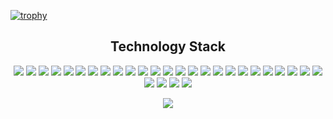 [![trophy](https://github-profile-trophy.vercel.app/?username=B1ssultanov&theme=onedark)](https://github.com/ryo-ma/github-profile-trophy)

<!-- <p align="center">
 
 <img src="https://badges.pufler.dev/visits/b1ssultanov/b1ssultanov"/> 
 <img src="https://badges.pufler.dev/years/b1ssultanov"/>
 <img src="https://badges.pufler.dev/repos/b1ssultanov"/>
 <img src="https://badges.pufler.dev/commits/monthly/b1ssultanov" />

</p> -->


<h2 align="center">Technology Stack</h2>

<p align="center">
  <img src="https://img.shields.io/badge/-java-black?style=flat-square&logo=java&logoColor=white"/>
  <img src="https://img.shields.io/badge/-C++-black?style=flat-square&logo=c&logoColor=white"/>
  <img src="https://img.shields.io/badge/-HTML5-black?style=flat-square&logo=html5&logoColor=white"/>
  <img src="https://img.shields.io/badge/-CSS3-black?style=flat-square&logo=css3&logoColor=white"/>
  <img src="https://img.shields.io/badge/-JavaScript-black?style=flat-square&logo=javascript&logoColor=white"/>
  <img src="https://img.shields.io/badge/-MongoDB-black?style=flat-square&logo=mongodb&logoColor=white"/>
  <img src="https://img.shields.io/badge/-MySQL-black?style=flat-square&logo=mysql&logoColor=white"/>
  <img src="https://img.shields.io/badge/-PostgreSQL-black?style=flat-square&logo=postgresql&logoColor=white"/>
  <img src="https://img.shields.io/badge/-PLSQL-black?style=flat-square&logo=plsql&logoColor=white"/>
  <img src="https://img.shields.io/badge/-Figma-black?style=flat-square&logo=figma&logoColor=white"/>
  <img src="https://img.shields.io/badge/-Linux-black?style=flat-square&logo=linux&logoColor=white"/>
  <img src="https://img.shields.io/badge/-Python-black?style=flat-square&logo=python&logoColor=white"/>
  <img src="https://img.shields.io/badge/-Django-black?style=flat-square&logo=django&logoColor=white"/>
  <img src="https://img.shields.io/badge/-Selenium-black?style=flat-square&logo=selenium&logoColor=white"/>
  <img src="https://img.shields.io/badge/-Pytest-black?style=flat-square&logo=pytest&logoColor=white"/>
  <img src="https://img.shields.io/badge/-Pandas-black?style=flat-square&logo=pandas&logoColor=white"/>
  <img src="https://img.shields.io/badge/-PHP-black?style=flat-square&logo=php&logoColor=white"/>
  <img src="https://img.shields.io/badge/-Laravel-black?style=flat-square&logo=laravel&logoColor=white"/>
  <img src="https://img.shields.io/badge/-Composer-black?style=flat-square&logo=composer&logoColor=white"/>
  <img src="https://img.shields.io/badge/-Nginx-black?style=flat-square&logo=nginx&logoColor=white"/>
  <img src="https://img.shields.io/badge/-Postman-black?style=flat-square&logo=postman&logoColor=white"/>
  <img src="https://img.shields.io/badge/-MVC-black?style=flat-square"/>
  <img src="https://img.shields.io/badge/-Docker-black?style=flat-square&logo=docker&logoColor=white"/>
  <img src="https://img.shields.io/badge/-AWS-black?style=flat-square&logo=aws&logoColor=white"/>
  <img src="https://img.shields.io/badge/-GCS-black?style=flat-square&logo=gcs&logoColor=white"/>
  <img src="https://img.shields.io/badge/-Azure-black?style=flat-square&logo=azure&logoColor=white"/>
  <img src="https://img.shields.io/badge/-Git-black?style=flat-square&logo=git&logoColor=white"/>
  <img src="https://img.shields.io/badge/-GitHub-black?style=flat-square&logo=github&logoColor=white"/>
  <img src="https://img.shields.io/badge/--black?style=flat-square&logo=postman&logoColor=white"/>
</p>

<p align="center"> 
  <img src="https://skillicons.dev/icons?i=css,html,figma,git,github,java,js,phpstorm,webstorm,pycharm,clion,idea,vscode,stackoverflow,linux,mongodb,mysql,postgresql,py,django,selenium,cpp,php,laravel,docker,aws,azure,terraform,nginx,postman&perline=10">
</p>

<!--
<h2 align="center">
  My Github Stats
</h2>

<br>

<p align = "center">
  <img  src = "https://github-readme-stats.vercel.app/api?username=b1ssultanov&show_icons=true&theme=highcontrast&line_height=27">
  <img src = "https://github-readme-stats.vercel.app/api/top-langs/?username=b1ssultanov&hide=html,css,java,plsql&theme=highcontrast">
</p>

<p align = "center">
 <img  src="https://github-readme-streak-stats.herokuapp.com/?user=b1ssultanov&show_icons=true&locale=en&layout=compact&theme=highcontrast&line_height=0" />
</p> 
-->
